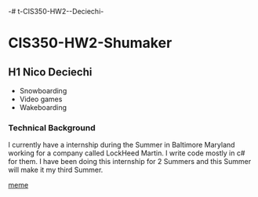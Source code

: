 -# t-CIS350-HW2--Deciechi-
# CIS350-HW2-Shumaker
## H1 Nico Deciechi

* Snowboarding
* Video games
* Wakeboarding

### Technical Background
I currently have a internship during the Summer in Baltimore Maryland working for a company called LockHeed Martin.
I write code mostly in c# for them.  I have been doing this internship for 2 Summers and this Summer will make
it my third Summer.

[meme](https://www.testbytes.net/wp-content/uploads/2019/06/Untitled-56.png)